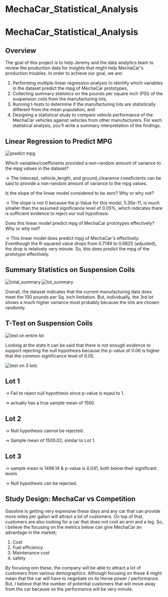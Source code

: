 # MechaCar_Statistical_Analysis

# MechaCar_Statistical_Analysis
## Overview
The goal of this project is to help Jeremy and the data analytics team to review the production data for insights that might help MechaCar's production troubles. In order to achieve our goal, we are:
1. Performing multiple linear regression analysis to identify which variables in the dataset predict the mpg of MechaCar prototypes,
2. Collecting summary statistics on the pounds per square inch (PSI) of the suspension coils from the manufacturing lots,
3. Running t-tests to determine if the manufacturing lots are statistically different from the mean population, and
4. Designing a statistical study to compare vehicle performance of the MechaCar vehicles against vehicles from other manufacturers. For each statistical analysis, you’ll write a summary interpretation of the findings.

## Linear Regression to Predict MPG
![predict mpg](https://user-images.githubusercontent.com/100887673/174499484-2674c3e9-87dc-40e2-be9a-b346a49018d2.png)

Which variables/coefficients provided a non-random amount of variance to the mpg values in the dataset?

-> The intercept, vehicle_length, and ground_clearance coeeficients can be said to provide a non-random amount of variance to the mpg values.

Is the slope of the linear model considered to be zero? Why or why not?

-> The slope is not 0 because the p-Value for this model, 5.35e-11, is much smaller than the assumed significance level of 0.05%, which indicates there is sufficient evidence to reject our null hypothesis.

Does this linear model predict mpg of MechaCar prototypes effectively? Why or why not?

-> This linear model does predict mpg of MechaCar's effectively. Eventhough the R-squared value drops from 0.7149 to 0.6825 (adjusted), the drop is relatively very minute. So, this does predict the mpg of the prototype effectively.

## Summary Statistics on Suspension Coils
![total_summary](https://user-images.githubusercontent.com/100887673/174500165-a17597cb-d024-44ad-a2f2-eecb4be42bd4.png)
![lot_summary](https://user-images.githubusercontent.com/100887673/174500171-2d0d563f-0f69-4207-8309-3a29159c43ce.png)

Overall, the dataset indicates that the current manufacturing data does meet the 100 pounds per Sq. inch limitation. But, individually, the 3rd lot shows a much higher variance most probably because the lots are chosen randomly.

## T-Test on Suspension Coils
![test on entire lot](https://user-images.githubusercontent.com/100887673/174500257-7606676a-2a57-447a-8be4-84377e4ce648.png)

Looking at the stats it can be said that there is not enough evidence to support rejecting the null hypothesis because the p-value of 0.06 is higher that the common significance level of 0.05.

![test on 3 lots](https://user-images.githubusercontent.com/100887673/174500281-2ac1776b-61c4-401f-976b-29710f762a17.png)

## Lot 1
-> Fail to reject null hypothesis since p-value is eqaul to 1.

-> actually has a true sample mean of 1500.

## Lot 2
-> Null hypothesis cannot be rejected.

-> Sample mean of 1500.02, similar to Lot 1.

## Lot 3
-> sample mean is 1496.14 & p-value is 0.041, both below their significant levels

-> Null hypothesis can be rejected.

## Study Design: MechaCar vs Competition

Gasoline is getting very expensive these days and any car that can provide more miles per gallon will attract a lot of customers. On top of that, customers are also looking for a car that does not cost an arm and a leg. So, i believe the focusing on the metrics below can give MechaCar an advantage in the market;
1. Cost
2. Fuel efficiency
3. Maintenance cost
4. safety

By focusing onn these, the company will be able to attract a lot of customers from various demographics. Although focusing on these 4 might mean that the car will have to negotiate on its Horse power / performance. But, I believe that the number of potential customers that will move away from the car because os the performance will be very minute.
